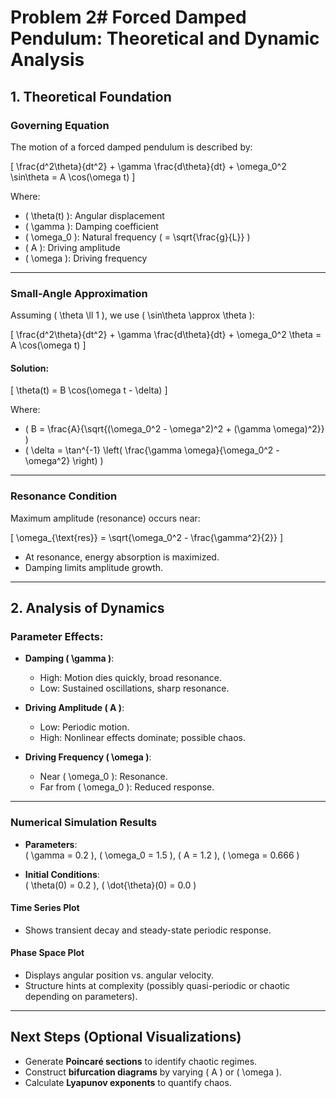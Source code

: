# Problem 2# **Forced Damped Pendulum: Theoretical and Dynamic Analysis**

## **1. Theoretical Foundation**

### **Governing Equation**

The motion of a forced damped pendulum is described by:

\[
\frac{d^2\theta}{dt^2} + \gamma \frac{d\theta}{dt} + \omega_0^2 \sin\theta = A \cos(\omega t)
\]

Where:
- \( \theta(t) \): Angular displacement  
- \( \gamma \): Damping coefficient  
- \( \omega_0 \): Natural frequency \( = \sqrt{\frac{g}{L}} \)  
- \( A \): Driving amplitude  
- \( \omega \): Driving frequency  

---

### **Small-Angle Approximation**

Assuming \( \theta \ll 1 \), we use \( \sin\theta \approx \theta \):

\[
\frac{d^2\theta}{dt^2} + \gamma \frac{d\theta}{dt} + \omega_0^2 \theta = A \cos(\omega t)
\]

#### **Solution:**
\[
\theta(t) = B \cos(\omega t - \delta)
\]

Where:
- \( B = \frac{A}{\sqrt{(\omega_0^2 - \omega^2)^2 + (\gamma \omega)^2}} \)
- \( \delta = \tan^{-1} \left( \frac{\gamma \omega}{\omega_0^2 - \omega^2} \right) \)

---

### **Resonance Condition**

Maximum amplitude (resonance) occurs near:

\[
\omega_{\text{res}} = \sqrt{\omega_0^2 - \frac{\gamma^2}{2}}
\]

- At resonance, energy absorption is maximized.
- Damping limits amplitude growth.

---

## **2. Analysis of Dynamics**

### **Parameter Effects:**

- **Damping \( \gamma \)**:
  - High: Motion dies quickly, broad resonance.
  - Low: Sustained oscillations, sharp resonance.

- **Driving Amplitude \( A \)**:
  - Low: Periodic motion.
  - High: Nonlinear effects dominate; possible chaos.

- **Driving Frequency \( \omega \)**:
  - Near \( \omega_0 \): Resonance.
  - Far from \( \omega_0 \): Reduced response.

---

### **Numerical Simulation Results**

- **Parameters**:  
  \( \gamma = 0.2 \), \( \omega_0 = 1.5 \), \( A = 1.2 \), \( \omega = 0.666 \)

- **Initial Conditions**:  
  \( \theta(0) = 0.2 \), \( \dot{\theta}(0) = 0.0 \)

#### **Time Series Plot**

- Shows transient decay and steady-state periodic response.

#### **Phase Space Plot**

- Displays angular position vs. angular velocity.
- Structure hints at complexity (possibly quasi-periodic or chaotic depending on parameters).

---

## **Next Steps (Optional Visualizations)**

- Generate **Poincaré sections** to identify chaotic regimes.
- Construct **bifurcation diagrams** by varying \( A \) or \( \omega \).
- Calculate **Lyapunov exponents** to quantify chaos.
